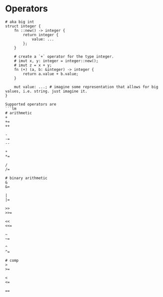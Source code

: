 # Operators
```lm
# aka big int
struct integer {
	fn ::new() -> integer {
		return integer {
			value: ...
		};
	}

	# create a `+` operator for the type integer.
	# imut x, y: integer = integer::new();
	# imut z = x + y;
	fn (+) (a, b: &integer) -> integer {
		return a.value + b.value;
	}

	mut value: ...; # imagine some representation that allows for big values, i.e. string. just imagine it.
}

Supported operators are
```lm
# arithmetic
+
+=
++

-
-=
--

*
*=

/
/=

# binary arithmetic
&
&=

|
|=

>>
>>=

<<
<<=

~
~=

^
^=

# comp
>
>=

<
<=

==
